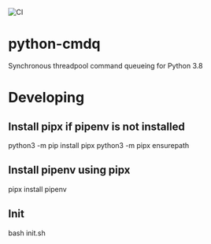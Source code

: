 ![CI](https://github.com/libanvl/python-cmdq/workflows/CI/badge.svg)

# python-cmdq
Synchronous threadpool command queueing for Python 3.8

# Developing
## Install pipx if pipenv is not installed
python3 -m pip install pipx
python3 -m pipx ensurepath

## Install pipenv using pipx
pipx install pipenv

## Init
bash init.sh
